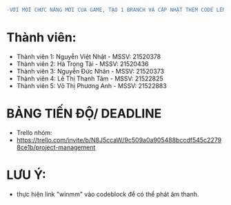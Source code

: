 ```diff
-VỚI MỖI CHỨC NĂNG MỚI CỦA GAME, TẠO 1 BRANCH VÀ CẬP NHẬT THÊM CODE LÊN GIT
```
# Thành viên:
- Thành viên 1: Nguyễn Việt Nhật  - MSSV: 21520378           
- Thành viên 2: Hà Trọng Tài      - MSSV: 21520436   
- Thành viên 3: Nguyễn Đức Nhân   - MSSV: 21520373           
- Thành viên 4: Lê Thị Thanh Tâm  - MSSV: 21522825 
- Thành viên 5: Võ Thị Phương Anh - MSSV: 21522883

# BẢNG TIẾN ĐỘ/ DEADLINE
- Trello nhóm:
- https://trello.com/invite/b/N8J5ccaW/9c509a0a905488bccdf545c22798ce1b/project-management

# LƯU Ý:
- thực hiện link "winmm" vào codeblock để có thể phát âm thanh.
